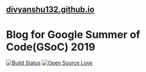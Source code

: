 ## [divyanshu132.github.io](https://divyanshu132.github.io)
# Blog for Google Summer of Code(GSoC) 2019

[![Build Status](https://travis-ci.org/boennemann/badges.svg?branch=master)](https://travis-ci.org/boennemann/badges)
[![Open Source Love](https://badges.frapsoft.com/os/mit/mit.svg?v=102)](https://github.com/ellerbrock/open-source-badge/)
